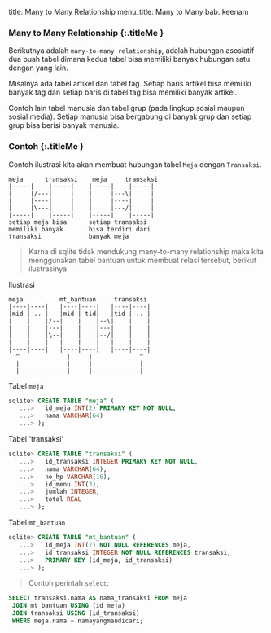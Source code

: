 title: Many to Many Relationship
menu_title: Many to Many
bab: keenam


### <i class="fa fa-info-circle"></i> Many to Many Relationship {:.titleMe }

Berikutnya adalah `many-to-many relationship`, adalah hubungan asosiatif dua buah tabel dimana kedua tabel bisa memiliki banyak hubungan satu dengan yang lain.

Misalnya ada tabel artikel dan tabel tag.
Setiap baris artikel bisa memiliki banyak tag dan setiap baris di tabel tag bisa memiliki banyak artikel.

Contoh lain tabel manusia dan tabel grup (pada  lingkup sosial maupun sosial media).
Setiap manusia bisa bergabung di banyak grup dan setiap grup bisa berisi banyak manusia.

### <i class="fa fa-code"></i> Contoh {:.titleMe }

Contoh ilustrasi kita akan membuat hubungan tabel `Meja` dengan `Transaksi`.
```
meja      transaksi    meja     transaksi
|-----|    |-----|    |-----|    |-----|
|     |/---|     |    |     |---\|     |
|     |----|     |    |     |----|     |
|     |\---|     |    |     |---/|     |
|-----|    |-----|    |-----|    |-----|
setiap meja bisa      setiap transaksi
memiliki banyak       bisa terdiri dari
transaksi             banyak meja
```

> Karna di sqlite tidak mendukung many-to-many relationship maka kita menggunakan tabel bantuan untuk membuat relasi tersebut, berikut ilustrasinya

Ilustrasi
```
meja          mt_bantuan     transaksi
|----|----|   |----|----|   |----|----|
|mid | .. |   |mid | tid|   |tid | .. |
|    |    |/--|    |    |--\|    |    |
|    |    |---|    |    |---|    |    |
|    |    |\--|    |    |--/|    |    |
|    |    |   |    |    |   |    |    |
|----|----|   |----|----|   |----|----|
  ^             |     |             ^
  |             |     |             |
  |-------------|     |-------------|
```

Tabel `meja`
```sql
sqlite> CREATE TABLE "meja" (
   ...>   id_meja INT(2) PRIMARY KEY NOT NULL,
   ...>   nama VARCHAR(64)
   ...> );
```

Tabel 'transaksi'
```sql
sqlite> CREATE TABLE "transaksi" (
   ...>   id_transaksi INTEGER PRIMARY KEY NOT NULL,
   ...>   nama VARCHAR(64),
   ...>   no_hp VARCHAR(16),
   ...>   id_menu INT(3),
   ...>   jumlah INTEGER,
   ...>   total REAL
   ...> );
```

Tabel `mt_bantuan`
```sql
sqlite> CREATE TABLE "mt_bantuan" (
   ...>   id_meja INT(2) NOT NULL REFERENCES meja,
   ...>   id_transaksi INTEGER NOT NULL REFERENCES transaksi,
   ...>   PRIMARY KEY (id_meja, id_transaksi)
   ...> );
```

> Contoh perintah `select`:
```sql
SELECT transaksi.nama AS nama_transaksi FROM meja 
 JOIN mt_bantuan USING (id_meja) 
 JOIN transaksi USING (id_transaksi) 
 WHERE meja.nama = namayangmaudicari;
```